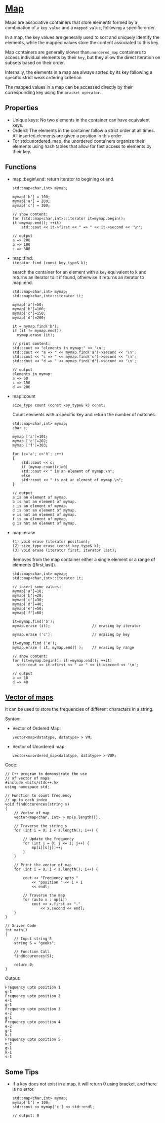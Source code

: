 # [Map](https://www.cplusplus.com/reference/map/map/)
Maps are associative containers that store elements formed by a combination of a `key value` and a `mapped value`, following a specific order. 

In a map, the key values are generally used to sort and uniquely identify the elements, while the mapped values store the content associated to this key.

Map containers are generally slower than`unordered_map` containers to access individual elements by their `key`, but they allow the direct iteration on subsets based on their order.

Internally, the elements in a map are always sorted by its key following a specific strict weak ordering criterion

The mapped values in a map can be accessed directly by their corresponding key using the `bracket operator`.

## Properties
* Unique keys: No two elements in the container can have equivalent keys.
* Orderd: The elements in the container follow a strict order at all times. All inserted elements are given a position in this order.
* For std::unordered_map, the unordered containers organize their elements using hash tables that allow for fast access to elements by their key.

## Functions
* map::begin\end: return iterator to begining ot end.
    ```
    std::map<char,int> mymap;

    mymap['b'] = 100;
    mymap['a'] = 200;
    mymap['c'] = 300;

    // show content:
    for (std::map<char,int>::iterator it=mymap.begin(); it!=mymap.end(); ++it)
        std::cout << it->first << " => " << it->second << '\n';

    // output
    a => 200
    b => 100
    c => 300
    ```
* map::find:  
  `iterator find (const key_type& k);`

  search the container for an element with a `key` equivalent to k and returns an iterator to it if found, otherwise it returns an iterator to map::end.
  ```
  std::map<char,int> mymap;
  std::map<char,int>::iterator it;

  mymap['a']=50;
  mymap['b']=100;
  mymap['c']=150;
  mymap['d']=200;

  it = mymap.find('b');
  if (it != mymap.end())
    mymap.erase (it);

  // print content:
  std::cout << "elements in mymap:" << '\n';
  std::cout << "a => " << mymap.find('a')->second << '\n';
  std::cout << "c => " << mymap.find('c')->second << '\n';
  std::cout << "d => " << mymap.find('d')->second << '\n';

  // output
  elements in mymap:
  a => 50
  c => 150
  d => 200
  ```
* map::count

   `size_type count (const key_type& k) const;`
    
    Count elements with a specific key and return the number of matches.

    ```
    std::map<char,int> mymap;
    char c;

    mymap ['a']=101;
    mymap ['c']=202;
    mymap ['f']=303;

    for (c='a'; c<'h'; c++)
    {
        std::cout << c;
        if (mymap.count(c)>0)
        std::cout << " is an element of mymap.\n";
        else 
        std::cout << " is not an element of mymap.\n";
    }
    
    // output
    a is an element of mymap.
    b is not an element of mymap.
    c is an element of mymap.
    d is not an element of mymap.
    e is not an element of mymap.
    f is an element of mymap.
    g is not an element of mymap.
    ```

* map::erase
  ```
  (1) void erase (iterator position);
  (2) size_type erase (const key_type& k);
  (3) void erase (iterator first, iterator last);
  ```
  Removes from the map container either a single element or a range of elements ([first,last)).
  ```
  std::map<char,int> mymap;
  std::map<char,int>::iterator it;

  // insert some values:
  mymap['a']=10;
  mymap['b']=20;
  mymap['c']=30;
  mymap['d']=40;
  mymap['e']=50;
  mymap['f']=60;

  it=mymap.find('b');
  mymap.erase (it);                   // erasing by iterator

  mymap.erase ('c');                  // erasing by key

  it=mymap.find ('e');
  mymap.erase ( it, mymap.end() );    // erasing by range

  // show content:
  for (it=mymap.begin(); it!=mymap.end(); ++it)
    std::cout << it->first << " => " << it->second << '\n';

  // output
  a => 10
  d => 40
  ```
## [Vector of maps](https://www.geeksforgeeks.org/vector-of-maps-in-c-with-examples/)
It can be used to store the frequencies of different characters in a string.

Syntax:
* Vector of Ordered Map:
  ```
  vector<map<datatype, datatype> > VM;
  ```
* Vector of Unordered map:
  ```
  vector<unordered_map<datatype, datatype> > VUM;
  ```
Code:
```
// C++ program to demonstrate the use
// of vector of maps
#include <bits/stdc++.h>
using namespace std;

// Function to count frequency
// up to each index
void findOccurences(string s)
{
	// Vector of map
	vector<map<char, int> > mp(s.length());

	// Traverse the string s
	for (int i = 0; i < s.length(); i++) {

		// Update the frequency
		for (int j = 0; j <= i; j++) {
			mp[i][s[j]]++;
		}
	}

	// Print the vector of map
	for (int i = 0; i < s.length(); i++) {

		cout << "Frequency upto "
			<< "position " << i + 1
			<< endl;

		// Traverse the map
		for (auto x : mp[i])
			cout << x.first << "-"
				<< x.second << endl;
	}
}

// Driver Code
int main()
{
	// Input string S
	string S = "geeks";

	// Function Call
	findOccurences(S);

	return 0;
}
```
Output:
```
Frequency upto position 1
g-1
Frequency upto position 2
e-1
g-1
Frequency upto position 3
e-2
g-1
Frequency upto position 4
e-2
g-1
k-1
Frequency upto position 5
e-2
g-1
k-1
s-1
```

## Some Tips
*  If a key does not exist in a map, it will return 0 using bracket, and there is no error.
    ```
    std::map<char,int> mymap;
    mymap['b'] = 100;
    std::cout << mymap['c'] << std::endl; 

    // output: 0
    ```